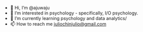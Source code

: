 - 👋 Hi, I’m @ajuwaju
- 👀 I’m interested in psychology - specifically, I/O psychology. 
- 🌱 I’m currently learning psychology and data analytics/
- 📫 How to reach me juliochinjulio@gmail.com

<!---
ajuwaju/ajuwaju is a ✨ special ✨ repository because its `README.md` (this file) appears on your GitHub profile.
You can click the Preview link to take a look at your changes.
--->
